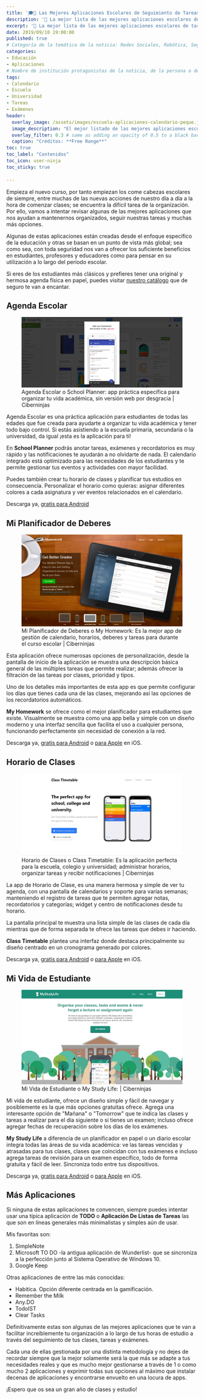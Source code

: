 ```yaml
---
title: '🎓📱 Las Mejores Aplicaciones Escolares de Seguimiento de Tareas para 2019'
description: '📱 La mejor lista de las mejores aplicaciones escolares de tareas para 2019'
excerpt: '📱 La mejor lista de las mejores aplicaciones escolares de tareas para 2019'
date: 2019/09/10 19:00:00
published: true
# Categoría de la temática de la noticia: Redes Sociales, Robótica, Seguridad Informática, Software, SDK Multiplataforma, Educación, Genética
categories:
- Educación
- Aplicaciones
# Nombre de institución protagonistas de la noticia, de la persona o del software, sistema o SDK.
tags:
- Calendario
- Escuela
- Universidad
- Tareas
- Exámenes
header:
  overlay_image: /assets/images/escuela-aplicaciones-calendario-peque.jpg
  image_description: "El mejor listado de las mejores aplicaciones escolares de seguimiento de tareas para el curso de 2019 | Ciberninjas"
  overlay_filter: 0.3 # same as adding an opacity of 0.5 to a black background
  caption: "Créditos: **Free Range**"
toc: true
toc_label: "Contenidos"
toc_icon: user-ninja
toc_sticky: true

---
```


Empieza el nuevo curso, por tanto empiezan los come cabezas escolares de siempre, entre muchas de las nuevas acciones de nuestro día a día a la hora de comenzar clases; se encuentra la difícil tarea de la organización. Por ello, vamos a intentar revisar algunas de las mejores aplicaciones que nos ayudan a mantenernos organizados, seguir nuestras tareas y muchas más opciones.

Algunas de estas aplicaciones están creadas desde el enfoque específico de la educación y otras se basan en un punto de vista más global; sea  como sea, con toda seguridad nos van a ofrecer los suficiente beneficios en estudiantes, profesores y educadores como para pensar en su utilización a lo largo del período escolar.

Si eres de los estudiantes más clásicos y prefieres tener una original y hermosa agenda física en papel, puedes visitar [nuestro catálogo](https://ciberninjas.com/catalogo/#agendas-escolares) que de seguro te van a encantar.

## Agenda Escolar

<figure>
    <a href="/assets/images/schooll_planner.jpg" class="image-popup"><img src="/assets/images/schooll_planner.jpg"></a>
    <figcaption>Agenda Escolar o School Planner: app práctica específica para organizar tu vida académica, sin versión web por desgracia | Ciberninjas</figcaption>
</figure>

Agenda Escolar es una práctica aplicación para estudiantes de todas las edades que fue creada para ayudarte a organizar tu vida académica y tener todo bajo control. Si estás asistiendo a la escuela primaria, secundaria o la universidad, da igual ¡esta es la aplicación para ti!

En **School Planner** podrás anotar tareas, exámenes y recordatorios es muy rápido y las notificaciones te ayudarán a no olvidarte de nada. El calendario integrado está optimizado para las necesidades de los estudiantes y te permite gestionar tus eventos y actividades con mayor facilidad.

Puedes también crear tu horario de clases y planificar tus estudios en consecuencia. Personalizar el horario como quieras: asignar diferentes colores a cada asignatura y ver eventos relacionados en el calendario.

Descarga ya, [gratis para Android](https://play.google.com/store/apps/details?id=daldev.android.gradehelper&hl=es)

## Mi Planificador de Deberes

<figure>
    <a href="/assets/images/my_home_work.jpg" class="image-popup"><img src="/assets/images/my_home_work.jpg"></a>
    <figcaption>Mi Planificador de Deberes o My Homework: Es la mejor app de gestión de calendario, horarios, deberes y tareas para durante el curso escolar | Ciberninjas</figcaption>
</figure>

Esta aplicación ofrece numerosas opciones de personalización, desde la pantalla de inicio de la aplicación se muestra una descripción básica general de las múltiples tareas que permite realizar; además ofrecer la filtración de las tareas por clases, prioridad y tipos.

Uno de los detalles más importantes de esta app es que permite configurar los días que tienes cada una de las clases, mejorando así las opciones de los recordatorios automáticos.

**My Homework** se ofrece como el mejor planificador para estudiantes que existe. Visualmente se muestra como una app bella y simple con un diseño moderno y una interfaz sencilla que facilita el uso a cualquier persona, funcionando perfectamente sin necesidad de conexión a la red.

Descarga ya, [gratis para Android](https://play.google.com/store/apps/details?id=com.myhomeowork&hl=en) o [para Apple](https://apps.apple.com/es/app/myhomework-student-planner/id303490844) en iOS.

## Horario de Clases

<figure>
    <a href="/assets/images/class_timetable.jpg" class="image-popup"><img src="/assets/images/class_timetable.jpg"></a>
    <figcaption>Horario de Clases o Class Timetable: Es la aplicación perfecta para la escuela, colegio y universidad; administrar horarios, organizar tareas y recibir notificaciones | Ciberninjas</figcaption>
</figure>

La app de Horario de Clase, es una manera hermosa y simple de ver tu agenda, con una pantalla de calendarios y soporte para varias semanas; manteniendo el registro de tareas que te permiten agregar notas, recordatorios y categorías; widget y centro de notificaciones desde tu horario.

La pantalla principal te muestra una lista simple de las clases de cada día mientras que de forma separada te ofrece las tareas que debes ir haciendo.

**Class Timetable** plantea una interfaz donde destaca principalmente su diseño centrado en un cronograma generado por colores.

Descarga ya, [gratis para Android](https://play.google.com/store/apps/details?id=com.icemediacreative.timetable) o [para Apple](https://apps.apple.com/es/app/horario-de-clases/id425121147) en iOS.

## Mi Vida de Estudiante

<figure>
    <a href="/assets/images/my_study_life.jpg" class="image-popup"><img src="/assets/images/my_study_life.jpg"></a>
    <figcaption>Mi Vida de Estudiante o My Study Life:  | Ciberninjas</figcaption>
</figure>

Mi vida de estudiante, ofrece un diseño simple y fácil de navegar y posiblemente es la que más opciones gratuitas ofrece. Agrega una interesante opción de "Mañana" o "Tomorrow" que te indica las clases y tareas a realizar para el día siguiente o si tienes un examen; incluso ofrece agregar fechas de recuperación sobre los días de los exámenes.

**My Study Life** a diferencia de un planificador en papel o un diario escolar integra todas las áreas de su vida académica: ve las tareas vencidas y atrasadas para tus clases, clases que coincidan con tus exámenes e incluso agrega tareas de revisión para un examen específico, todo de forma gratuita y fácil de leer. Sincroniza todo entre tus dispositivos.

Descarga ya, [gratis para Android](https://play.google.com/store/apps/details?id=com.virblue.mystudylife&hl=en) o [para Apple](https://apps.apple.com/es/app/my-study-life-school-planner/id910639339) en iOS.


## Más Aplicaciones

Si ninguna de estas aplicaciones te convencen, siempre puedes intentar usar una típica aplicación de **TODO** o **Aplicación De Listas de Tareas** las que son en líneas generales más minimalistas y simples aún de usar.

Mis favoritas son: 

1. SimpleNote
2. Microsoft TO DO -la antigua aplicación de Wunderlist- que se sincroniza a la perfección junto al Sistema Operativo de Windows 10.
3. Google Keep

Otras aplicaciones de entre las más conocidas:
- Habitica. Opción diferente centrada en la gamificación.
- Remember the Milk
- Any.DO
- TodoIST
- Clear Tasks

Definitivamente estas son algunas de las mejores aplicaciones que te van a facilitar increíblemente tu organización a lo largo de tus horas de estudio a través del seguimiento de tus clases, tareas y exámenes.

Cada una de ellas gestionada por una distinta metodología y no dejes de recordar siempre que la mejor solamente será la que más se adapte a tus necesidades reales y que es mucho mejor gestionarse a través de 1 o como mucho 2 aplicaciones y exprimir todas sus opciones al máximo que instalar decenas de aplicaciones y encontrarse envuelto en una locura de apps.

¡Espero que os sea un gran año de clases y estudio!